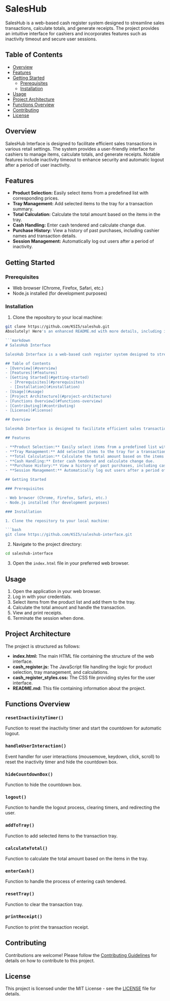 # SalesHub 

SalesHub  is a web-based cash register system designed to streamline sales transactions, calculate totals, and generate receipts. The project provides an intuitive interface for cashiers and incorporates features such as inactivity timeout and secure user sessions.

## Table of Contents
- [Overview](#overview)
- [Features](#features)
- [Getting Started](#getting-started)
  - [Prerequisites](#prerequisites)
  - [Installation](#installation)
- [Usage](#usage)
- [Project Architecture](#project-architecture)
- [Functions Overview](#functions-overview)
- [Contributing](#contributing)
- [License](#license)

## Overview

SalesHub Interface is designed to facilitate efficient sales transactions in various retail settings. The system provides a user-friendly interface for cashiers to manage items, calculate totals, and generate receipts. Notable features include inactivity timeout to enhance security and automatic logout after a period of user inactivity.

## Features

- **Product Selection:** Easily select items from a predefined list with corresponding prices.
- **Tray Management:** Add selected items to the tray for a transaction summary.
- **Total Calculation:** Calculate the total amount based on the items in the tray.
- **Cash Handling:** Enter cash tendered and calculate change due.
- **Purchase History:** View a history of past purchases, including cashier names and transaction details.
- **Session Management:** Automatically log out users after a period of inactivity.

## Getting Started

### Prerequisites

- Web browser (Chrome, Firefox, Safari, etc.)
- Node.js installed (for development purposes)

### Installation

1. Clone the repository to your local machine:

```bash
git clone https://github.com/KSI5/saleshub.git
Absolutely! Here's an enhanced README.md with more details, including information about the inactivity functions and all used functions. I'm assuming you'd like to keep your GitHub username as "KSI5". Feel free to make any additional adjustments.

```markdown
# SalesHub Interface

SalesHub Interface is a web-based cash register system designed to streamline sales transactions, calculate totals, and generate receipts. The project provides an intuitive interface for cashiers and incorporates features such as inactivity timeout and secure user sessions.

## Table of Contents
- [Overview](#overview)
- [Features](#features)
- [Getting Started](#getting-started)
  - [Prerequisites](#prerequisites)
  - [Installation](#installation)
- [Usage](#usage)
- [Project Architecture](#project-architecture)
- [Functions Overview](#functions-overview)
- [Contributing](#contributing)
- [License](#license)

## Overview

SalesHub Interface is designed to facilitate efficient sales transactions in various retail settings. The system provides a user-friendly interface for cashiers to manage items, calculate totals, and generate receipts. Notable features include inactivity timeout to enhance security and automatic logout after a period of user inactivity.

## Features

- **Product Selection:** Easily select items from a predefined list with corresponding prices.
- **Tray Management:** Add selected items to the tray for a transaction summary.
- **Total Calculation:** Calculate the total amount based on the items in the tray.
- **Cash Handling:** Enter cash tendered and calculate change due.
- **Purchase History:** View a history of past purchases, including cashier names and transaction details.
- **Session Management:** Automatically log out users after a period of inactivity.

## Getting Started

### Prerequisites

- Web browser (Chrome, Firefox, Safari, etc.)
- Node.js installed (for development purposes)

### Installation

1. Clone the repository to your local machine:

```bash
git clone https://github.com/KSI5/saleshub-interface.git
```

2. Navigate to the project directory:

```bash
cd saleshub-interface
```

3. Open the `index.html` file in your preferred web browser.

## Usage

1. Open the application in your web browser.
2. Log in with your credentials.
3. Select items from the product list and add them to the tray.
4. Calculate the total amount and handle the transaction.
5. View and print receipts.
6. Terminate the session when done.

## Project Architecture

The project is structured as follows:

- **index.html:** The main HTML file containing the structure of the web interface.
- **cash_register.js:** The JavaScript file handling the logic for product selection, tray management, and calculations.
- **cash_register_styles.css:** The CSS file providing styles for the user interface.
- **README.md:** This file containing information about the project.

## Functions Overview

### `resetInactivityTimer()`

Function to reset the inactivity timer and start the countdown for automatic logout.

### `handleUserInteraction()`

Event handler for user interactions (mousemove, keydown, click, scroll) to reset the inactivity timer and hide the countdown box.

### `hideCountdownBox()`

Function to hide the countdown box.

### `logout()`

Function to handle the logout process, clearing timers, and redirecting the user.

### `addToTray()`

Function to add selected items to the transaction tray.

### `calculateTotal()`

Function to calculate the total amount based on the items in the tray.

### `enterCash()`

Function to handle the process of entering cash tendered.

### `resetTray()`

Function to clear the transaction tray.

### `printReceipt()`

Function to print the transaction receipt.

## Contributing

Contributions are welcome! Please follow the [Contributing Guidelines](CONTRIBUTING.md) for details on how to contribute to this project.

## License

This project is licensed under the MIT License - see the [LICENSE](LICENSE) file for details.
```

